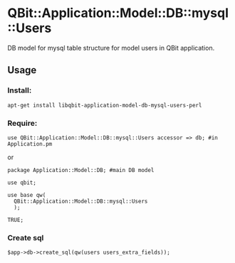 QBit::Application::Model::DB::mysql::Users
=====

DB model for mysql table structure for model users in QBit application.

## Usage

### Install:

```
apt-get install libqbit-application-model-db-mysql-users-perl
```

### Require:

```
use QBit::Application::Model::DB::mysql::Users accessor => db; #in Application.pm
```

or

```
package Application::Model::DB; #main DB model

use qbit;

use base qw(
  QBit::Application::Model::DB::mysql::Users
  );

TRUE;
```

### Create sql

```
$app->db->create_sql(qw(users users_extra_fields));

```
